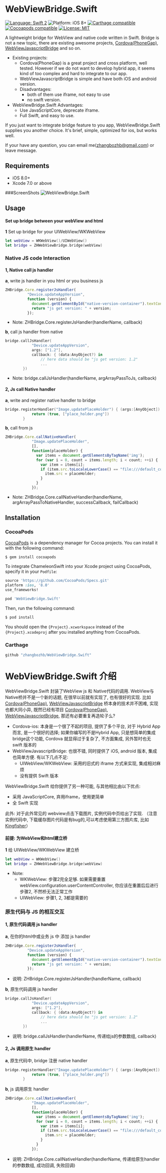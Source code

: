 # WebViewBridge.Swift


[![Language: Swift 2](https://img.shields.io/badge/language-swift2-f48041.svg?style=flat)](https://developer.apple.com/swift)
![Platform: iOS 8+](https://img.shields.io/badge/platform-iOS%208%2B-blue.svg?style=flat)
[![Carthage compatible](https://img.shields.io/badge/Carthage-compatible-4BC51D.svg?style=flat)](https://github.com/Carthage/Carthage)
[![Cocoapods compatible](https://img.shields.io/badge/Cocoapods-compatible-4BC51D.svg?style=flat)](https://cocoapods.org)
[![License: MIT](http://img.shields.io/badge/license-MIT-lightgrey.svg?style=flat)](https://github.com/jiecao-fm/SwiftTheme/blob/master/LICENSE)


A lightweight bridge for WebView and native code written in Swift.
Bridge is not a new topic, there are existing awesome projects, <a href="https://github.com/apache/Cordova-ios">Cordova(PhoneGap)</a>, <a href="https://github.com/marcuswestin/WebViewJavascriptBridge">WebViewJavascriptBridge</a> and so on.
- Existing projects:
    - Cordova(PhoneGap) is a great project and cross platform, well tested. However if we do not want to develop hybrid app, it seems kind of too complex and hard to integrate to our app.
    - WebViewJavascriptBridge is simple and have both iOS and android version.
    - Disadvantages:
        - both of them use iframe, not easy to use
        - no swift version.
- WebViewBridge.Swift Advantages:
    - Use JavaScriptCore, deprecate iframe.
    - Full Swift, and easy to use.

If you just want to integrate bridge feature to you app, WebViewBridge.Swift supplies you another choice. It's brief, simple, optimized for ios, but works well.

If your have any question, you can email me(zhangbozhb@gmail.com) or leave message.

## Requirements

* iOS 8.0+
* Xcode 7.0 or above


###ScreenShots
![WebViewBridge.Swift](https://github.com/zhangbozhb/WebViewBridge.Swift/blob/master/screenshots_1.gif)

## Usage


#### Set up bridge between your webView and html

**1** Set up bridge for your UIWebView/WKWebView
```swift
let webView = WKWebView()/UIWebView()
let bridge = ZHWebViewBridge.bridge(webView)
```

### Native JS code Interaction

#### 1, Native call js handler

**a**, write js handler in you html or you business js
```javascript
ZHBridge.Core.registerJsHandler(
          "Device.updateAppVersion",
          function (version) {
            document.getElementById("native-version-container").textContent = version;
            return "js get version: " + version;
          });
```

* Note: ZHBridge.Core.registerJsHandler(handlerName, callback)

**b**, call js handler from native
```swift
bridge.callJsHandler(
            "Device.updateAppVersion",
            args: ["1.2"],
            callback: { (data:AnyObject?) in
                // here data should be "js get version: 1.2"
                ...
        })
```
* Note: bridge.callJsHandler(handlerName, argArrayPassToJs, callback)

#### 2, Js call Native handler

**a**, write and register native handler to bridge
```swift
bridge.registerHandler("Image.updatePlaceHolder") { (args:[AnyObject]) -> (Bool, [AnyObject]?) in
            return (true, ["place_holder.png"])
        }
```

**b**, call from js
```javascript
ZHBridge.Core.callNativeHandler(
            "Image.updatePlaceHolder",
            [],
            function(placeHolder) {
              var items = document.getElementsByTagName('img');
              for (var i = 0, count = items.length; i < count; ++i) {
                var item = items[i];
                if (item.src.toLocaleLowerCase() == "file:///default_cover") {
                  item.src = placeHolder;
                }
              }
            });
```

* Note: ZHBridge.Core.callNativeHandler(handlerName, argArrayPassToNativeHandler, successCallback, failCallback)


## Installation

### CocoaPods

[CocoaPods](http://cocoapods.org) is a dependency manager for Cocoa projects. You can install it with the following command:

``` bash
$ gem install cocoapods
```

To integrate ChameleonSwift into your Xcode project using CocoaPods, specify it in your `Podfile`:

``` ruby
source 'https://github.com/CocoaPods/Specs.git'
platform :ios, '8.0'
use_frameworks!

pod 'WebViewBridge.Swift'
```

Then, run the following command:

``` bash
$ pod install
```

You should open the `{Project}.xcworkspace` instead of the `{Project}.xcodeproj` after you installed anything from CocoaPods.


### Carthage
```bash
github "zhangbozhb/WebViewBridge.Swift"
```



# WebViewBridge.Swift 介绍
WebViewBridge.Swift 封装了WebView js 和 Native代码的调用.
WebView与Native桥并不是一个新的话题, 在很早以前就有实现了, 也有很好的实现.
比如 <a href="https://github.com/apache/Cordova-ios">Cordova(PhoneGap)</a>, <a href="https://github.com/marcuswestin/WebViewJavascriptBridge">WebViewJavascriptBridge</a>
桥本身的技术并不困难, 实现也都大同小异, 既然已经有项目 <a href="https://github.com/apache/Cordova-ios">Cordova(PhoneGap)</a>, <a href="https://github.com/marcuswestin/WebViewJavascriptBridge">WebViewJavascriptBridge</a>, 那还有必要重复再造轮子么?
- Cordova-ios: 本身是一个很了不起的项目, 提供了多个平台, 对于 Hybrid App而言, 是一个很好的选择;
如果你编写的不是Hybrid App, 只是想简单的集成 bridge这个功能, Cordova 就显得过于复杂了, 不方面集成, 另外暂时也无 swift 版本的
- WebViewJavascriptBridge: 也很不错, 同时提供了 iOS, android 版本, 集成也简单方便. 有以下几点不足:
    - UIWebView/WKWebView: 采用的旧式的 iframe 方式来实现, 集成相对麻烦
    - 没有提供 Swift 版本

WebViewBridge.Swift 给你提供了另一种可能, 与其他相比由以下优点:
- 采用 JavaScriptCore, 弃用iframe，使用更简单
- 全 Swift 实现

此外: 对于此外常见的 webview点击下载图片, 实例代码中页给出了实现.
（注意实例代码中, 下载缓存图片代码是有bug的,可以考虑使用第三方图片库, 比如 <a href="https://github.com/onevcat/Kingfisher">Kingfisher</a>）

#### 前提: 为WebView和html建立桥

**1** 给 UIWebView/WKWebView 建立桥
```swift
let webView = WKWebView()
let bridge = ZHWebViewBridge.bridge(webView)
```

* Note:
    - WKWebView: 步骤2完全足够. 如果需要重置 webView.configuration.userContentController,
     你应该在重置后后进行步骤2, 不然桥无法正常工作
    - UIWebView: 步骤1, 2, 3都是需要的

### 原生代码与 JS 的相互交互

#### 1, 原生代码调用 js handler

**a**, 在你的html中或业务 js 中 添加 js handler
```javascript
ZHBridge.Core.registerJsHandler(
          "Device.updateAppVersion",
          function (version) {
            document.getElementById("native-version-container").textContent = version;
            return "js get version: " + version;
          });
```

* 说明: ZHBridge.Core.registerJsHandler(handlerName, callback)

**b**, 原生代码调用 js handler
```swift
bridge.callJsHandler(
            "Device.updateAppVersion",
            args: ["1.2"],
            callback: { (data:AnyObject?) in
                // here data should be "js get version: 1.2"
                ...
        })
```
* 说明: bridge.callJsHandler(handlerName, 传递给js的参数数组, callback)


#### 2, Js 调用原生 handler

**a**, 原生代码中, bridge 注册 native handler
```swift
bridge.registerHandler("Image.updatePlaceHolder") { (args:[AnyObject]) -> (Bool, [AnyObject]?) in
            return (true, ["place_holder.png"])
        }
```

**b**, js 调用原生 handler
```javascript
ZHBridge.Core.callNativeHandler(
            "Image.updatePlaceHolder",
            [],
            function(placeHolder) {
              var items = document.getElementsByTagName('img');
              for (var i = 0, count = items.length; i < count; ++i) {
                var item = items[i];
                if (item.src.toLocaleLowerCase() == "file:///default_cover") {
                  item.src = placeHolder;
                }
              }
            });
```

* 说明: ZHBridge.Core.callNativeHandler(handlerName, 传递给原生handler的参数数组, 成功回调, 失败回调)

